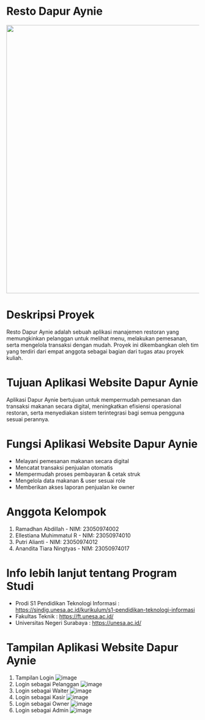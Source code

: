 # Resto Dapur Aynie


<p align="center">
  <img src="https://github.com/user-attachments/assets/849755fe-b007-481d-8d1d-5718639d4719" width="700" /> 

</p>



# Deskripsi Proyek

Resto Dapur Aynie adalah sebuah aplikasi manajemen restoran yang memungkinkan pelanggan untuk melihat menu, melakukan pemesanan, serta mengelola transaksi dengan mudah. Proyek ini dikembangkan oleh tim yang terdiri dari empat anggota sebagai bagian dari tugas atau proyek kuliah.

# Tujuan Aplikasi Website Dapur Aynie
Aplikasi Dapur Aynie bertujuan untuk mempermudah pemesanan dan transaksi makanan secara digital, meningkatkan efisiensi operasional restoran, serta menyediakan sistem terintegrasi bagi semua pengguna sesuai perannya.

# Fungsi Aplikasi Website Dapur Aynie

- Melayani pemesanan makanan secara digital
- Mencatat transaksi penjualan otomatis
- Mempermudah proses pembayaran & cetak struk
- Mengelola data makanan & user sesuai role
- Memberikan akses laporan penjualan ke owner

# Anggota Kelompok

1. Ramadhan Abdillah - NIM: 23050974002
2. Ellestiana Muhimmatul R - NIM: 23050974010
3. Putri Alianti - NIM: 23050974012
4. Anandita Tiara Ningtyas - NIM: 23050974017

# Info lebih lanjut tentang Program Studi

- Prodi S1 Pendidikan Teknologi Informasi : https://sindig.unesa.ac.id/kurikulum/s1-pendidikan-teknologi-informasi
- Fakultas Teknik : https://ft.unesa.ac.id/
- Universitas Negeri Surabaya : https://unesa.ac.id/

# Tampilan Aplikasi Website Dapur Aynie

1. Tampilan Login
  ![image](https://github.com/user-attachments/assets/a4f0ff8b-a7c5-47e9-b53b-5a26310bd79f)
2. Login sebagai Pelanggan
  ![image](https://github.com/user-attachments/assets/a2e037be-5fb9-4ccf-afca-547449f9d852)
3. Login sebagai Waiter
   ![image](https://github.com/user-attachments/assets/7338ad84-fd97-499f-83cb-8333c88c3f64)
4. Login sebagai Kasir
   ![image](https://github.com/user-attachments/assets/7504c45f-3b3b-45c5-a644-fd9a389d1077)
5. Login sebagai Owner
   ![image](https://github.com/user-attachments/assets/c0c8e14a-74d4-4795-94e5-d6f377a1bc7e)
6. Login sebagai Admin
   ![image](https://github.com/user-attachments/assets/871dbb00-fb63-4618-af7e-a6380b74c7eb)







